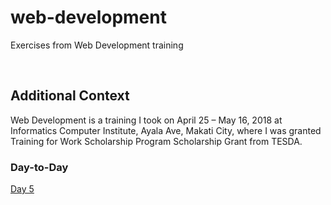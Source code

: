 # web-development

Exercises from Web Development training

<br>

## Additional Context

Web Development is a training I took on April 25 – May 16, 2018 at Informatics Computer Institute, Ayala Ave, Makati City, where I was granted Training for Work Scholarship Program Scholarship Grant from TESDA.

### Day-to-Day

[Day 5](https://github.com/rynrsts/web-development/tree/main/DAY%205)
